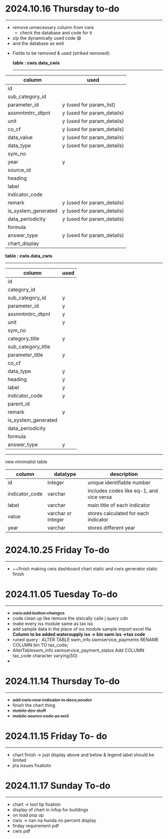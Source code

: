 # 2024.10.16 Thursday to-do

---

* remove unnecessary column from cwis
  - check the database and code for it
* zip the dynamically used code 😄
* and the database as well

- Fields to be removed  & used (striked removed):

  **table :  cwis.data_cwis**

  ---

| column              | used                       |
| ------------------- | -------------------------- |
| id                  |                            |
| sub_category_id     |                            |
| parameter_id        | y (used for param_list)    |
| assmntmtrc_dtpnt    | y (used for param_details) |
| unit                | y (used for param_details) |
| co_cf               | y (used for param_details) |
| data_value          | y (used for param_details) |
| data_type           | y (used for param_details) |
| sym_no              |                            |
| year                | y                          |
| source_id           |                            |
| heading             |                            |
| label               |                            |
| indicator_code      |                            |
| remark              | y (used for param_details) |
| is_system_generated | y (used for param_details) |
| data_periodicity    | y (used for param_details) |
| formula             |                            |
| answer_type         | y (used for param_details) |
| chart_display       |                            |

**table :  cwis.data_cwis**

---

| column              | used |
| ------------------- | ---- |
| id                  |      |
| category_id         |      |
| sub_category_id     | y    |
| parameter_id        | y    |
| assmntmtrc_dtpnt    | y    |
| unit                | y    |
| sym_no              |      |
| category_title      | y    |
| sub_category_title  |      |
| parameter_title     | y    |
| co_cf               |      |
| data_type           | y    |
| heading             | y    |
| label               | y    |
| indicator_code      | y    |
| parent_id           |      |
| remark              | y    |
| is_system_generated |      |
| data_periodicity    |      |
| formula             |      |
| answer_type         | y    |

---

new minimalist table

| column         | datatype           | description                              |
| -------------- | ------------------ | ---------------------------------------- |
| id             | integer            | unique identifiable number               |
| indicator_code | varchar            | includes codes like eq-1, and vice versa |
| label          | varchar            | main title of each indicator             |
| value          | varchar or integer | stores calculated for each indicator     |
| year           | varchar            | stores different year                    |

# 2024.10.25 Friday To-do

---

- ~~finish making cwis dashboard chart static and cwis generator static finish

# 2024.11.05 Tuesday To-do

---

- ~~cwis add button changes~~
- code clean up like remove the stsically calle j query cdn
- make every iss module same as tax iss
- add sample data in the place of iss module sample import excel file
  **Column to be added
  watersupply iss  -> bin
  swm iss ->tax code**
- runed query : ALTER TABLE swm_info.swmservice_payments
  RENAME COLUMN bin TO tax_code;
- AlterTableswm_info.swmservice_payment_status Add COLUMN tax_code character varying(50)
- 

# 2024.11.14 Thursday To-do

---

- ~~add cwis new indicator in docs,seeder~~
- finish the chart thing
- ~~mobile dev stuff~~
- ~~mobile source code as well~~

# 2024.11.15 Friday To- do

---

- chart finish -> just display above and below  & legend label should be limited
- jira issues fixatiotn

# 2024.11.17 Sunday To-do

---

- chart -> tool tip fixation
- display of chart in infop for buildings
- on load pop up
- cwis -> nan na hunda no percent display
- firday requirement pdf
- cwis pdf
